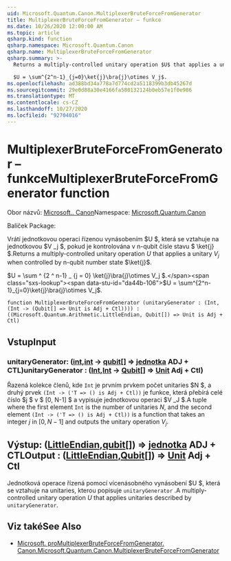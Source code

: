 ```yaml
---
uid: Microsoft.Quantum.Canon.MultiplexerBruteForceFromGenerator
title: MultiplexerBruteForceFromGenerator – funkce
ms.date: 10/26/2020 12:00:00 AM
ms.topic: article
qsharp.kind: function
qsharp.namespace: Microsoft.Quantum.Canon
qsharp.name: MultiplexerBruteForceFromGenerator
qsharp.summary: >-
  Returns a multiply-controlled unitary operation $U$ that applies a unitary $V_j$ when controlled by n-qubit number state $\ket{j}$.

  $U = \sum^{2^n-1}_{j=0}\ket{j}\bra{j}\otimes V_j$.
ms.openlocfilehash: ad388bd34a778a7d774cd2a5118399b3db45267d
ms.sourcegitcommit: 29e0d88a30e4166fa580132124b0eb57e1f0e986
ms.translationtype: MT
ms.contentlocale: cs-CZ
ms.lasthandoff: 10/27/2020
ms.locfileid: "92704016"
---
```

# <a name="multiplexerbruteforcefromgenerator-function"></a><span data-ttu-id="da44b-102">MultiplexerBruteForceFromGenerator – funkce</span><span class="sxs-lookup"><span data-stu-id="da44b-102">MultiplexerBruteForceFromGenerator function</span></span>

<span data-ttu-id="da44b-103">Obor názvů: [Microsoft.. Canon](xref:Microsoft.Quantum.Canon)</span><span class="sxs-lookup"><span data-stu-id="da44b-103">Namespace: [Microsoft.Quantum.Canon](xref:Microsoft.Quantum.Canon)</span></span>

<span data-ttu-id="da44b-104">Balíček [](https://nuget.org/packages/)</span><span class="sxs-lookup"><span data-stu-id="da44b-104">Package: [](https://nuget.org/packages/)</span></span>


<span data-ttu-id="da44b-105">Vrátí jednotkovou operaci řízenou vynásobením $U $, která se vztahuje na jednotkovou $V _j $, pokud je kontrolována v n-qubit čísle stavu $ \ket{j} $.</span><span class="sxs-lookup"><span data-stu-id="da44b-105">Returns a multiply-controlled unitary operation $U$ that applies a unitary $V_j$ when controlled by n-qubit number state $\ket{j}$.</span></span>

<span data-ttu-id="da44b-106">$U = \sum ^ {2 ^ n-1} _ {j = 0} \ket{j}\bra{j}\otimes V_j $.</span><span class="sxs-lookup"><span data-stu-id="da44b-106">$U = \sum^{2^n-1}_{j=0}\ket{j}\bra{j}\otimes V_j$.</span></span>

```qsharp
function MultiplexerBruteForceFromGenerator (unitaryGenerator : (Int, (Int -> (Qubit[] => Unit is Adj + Ctl)))) : ((Microsoft.Quantum.Arithmetic.LittleEndian, Qubit[]) => Unit is Adj + Ctl)
```


## <a name="input"></a><span data-ttu-id="da44b-107">Vstup</span><span class="sxs-lookup"><span data-stu-id="da44b-107">Input</span></span>

### <a name="unitarygenerator--intint---qubit--unit-adj--ctl"></a><span data-ttu-id="da44b-108">unitaryGenerator: ([int](xref:microsoft.quantum.lang-ref.int),[int](xref:microsoft.quantum.lang-ref.int) -> [qubit](xref:microsoft.quantum.lang-ref.qubit)[] => [jednotka](xref:microsoft.quantum.lang-ref.unit) ADJ + CTL)</span><span class="sxs-lookup"><span data-stu-id="da44b-108">unitaryGenerator : ([Int](xref:microsoft.quantum.lang-ref.int),[Int](xref:microsoft.quantum.lang-ref.int) -> [Qubit](xref:microsoft.quantum.lang-ref.qubit)[] => [Unit](xref:microsoft.quantum.lang-ref.unit) Adj + Ctl)</span></span>

<span data-ttu-id="da44b-109">Řazená kolekce členů, kde `Int` je prvním prvkem počet unitaries $N $, a druhý prvek `(Int -> ('T => () is Adj + Ctl))` je funkce, která přebírá celé číslo $j $ v $ [0, N-1] $ a vypisuje jednotkovou operaci $V _J $.</span><span class="sxs-lookup"><span data-stu-id="da44b-109">A tuple where the first element `Int` is the number of unitaries $N$, and the second element `(Int -> ('T => () is Adj + Ctl))` is a function that takes an integer $j$ in $[0,N-1]$ and outputs the unitary operation $V_j$.</span></span>



## <a name="output--littleendianqubit--unit-adj--ctl"></a><span data-ttu-id="da44b-110">Výstup: ([LittleEndian](xref:Microsoft.Quantum.Arithmetic.LittleEndian),[qubit](xref:microsoft.quantum.lang-ref.qubit)[]) => [jednotka](xref:microsoft.quantum.lang-ref.unit) ADJ + CTL</span><span class="sxs-lookup"><span data-stu-id="da44b-110">Output : ([LittleEndian](xref:Microsoft.Quantum.Arithmetic.LittleEndian),[Qubit](xref:microsoft.quantum.lang-ref.qubit)[]) => [Unit](xref:microsoft.quantum.lang-ref.unit) Adj + Ctl</span></span>

<span data-ttu-id="da44b-111">Jednotková operace řízená pomocí vícenásobného vynásobení $U $, která se vztahuje na unitaries, kterou popisuje `unitaryGenerator` .</span><span class="sxs-lookup"><span data-stu-id="da44b-111">A multiply-controlled unitary operation $U$ that applies unitaries described by `unitaryGenerator`.</span></span>

## <a name="see-also"></a><span data-ttu-id="da44b-112">Viz také</span><span class="sxs-lookup"><span data-stu-id="da44b-112">See Also</span></span>

- [<span data-ttu-id="da44b-113">Microsoft. proMultiplexerBruteForceFromGenerator. Canon.</span><span class="sxs-lookup"><span data-stu-id="da44b-113">Microsoft.Quantum.Canon.MultiplexerBruteForceFromGenerator</span></span>](xref:Microsoft.Quantum.Canon.MultiplexerBruteForceFromGenerator)